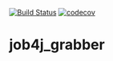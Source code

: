 [![Build Status](https://travis-ci.org/LukyanovSemyon/job4j_grabber.svg?branch=master)](https://travis-ci.org/LukyanovSemyon/job4j_grabber)
[![codecov](https://codecov.io/gh/LukyanovSemyon/job4j_grabber/branch/master/graph/badge.svg?token=2TNGDJ48IP)](https://codecov.io/gh/LukyanovSemyon/job4j_grabber)

# job4j_grabber
